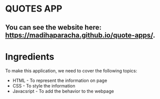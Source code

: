 # QUOTES APP
## You can see the website here:  https://madihaparacha.github.io/quote-apps/.

# Ingredients
To make this application, we need to cover the following topics:
* HTML - To represent the information on page
* CSS - To style the information
* Javacsript - To add the behavior to the webpage
